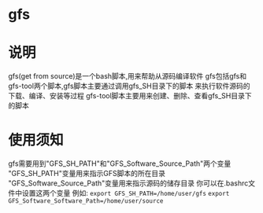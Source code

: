 # gfs
# 说明
gfs(get from source)是一个bash脚本,用来帮助从源码编译软件
gfs包括gfs和gfs-tool两个脚本,gfs脚本主要通过调用gfs_SH目录下的脚本
来执行软件源码的下载、编译、安装等过程
gfs-tool脚本主要用来创建、删除、查看gfs_SH目录下的脚本
# 使用须知
gfs需要用到"GFS_SH_PATH"和"GFS_Software_Source_Path"两个变量
"GFS_SH_PATH"变量用来指示GFS脚本的所在目录
"GFS_Software_Source_Path"变量用来指示源码的储存目录
你可以在.bashrc文件中设置这两个变量
例如:
	`export GFS_SH_PATH=/home/user/gfs`
	`export GFS_Software_Software_Path=/home/user/source`
	
